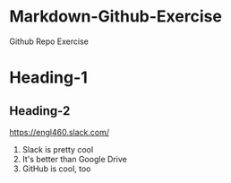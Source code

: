 # Markdown-Github-Exercise
Github Repo Exercise

# Heading-1

## Heading-2

https://engl460.slack.com/

1. Slack is pretty cool
2. It's better than Google Drive
3. GitHub is cool, too

